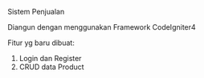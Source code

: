 Sistem Penjualan

Diangun dengan menggunakan Framework CodeIgniter4

Fitur yg baru dibuat:
1. Login dan Register
2. CRUD data Product
